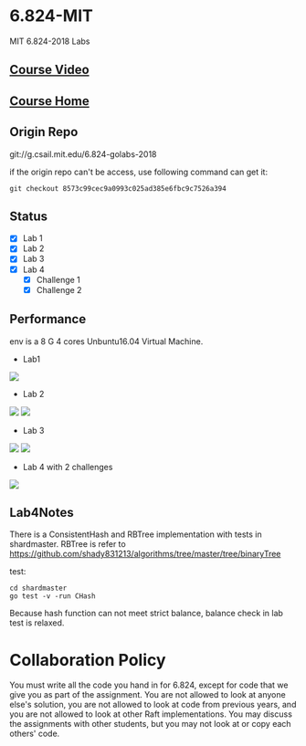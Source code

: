 # 6.824-MIT
MIT 6.824-2018 Labs

## [Course Video](https://www.bilibili.com/video/av38073607/?p=2)

## [Course Home](https://pdos.csail.mit.edu/6.824/index.html)

## Origin Repo
git://g.csail.mit.edu/6.824-golabs-2018

if the origin repo can't be access, use following command can get it:
```
git checkout 8573c99cec9a0993c025ad385e6fbc9c7526a394
```

## Status
- [x] Lab 1
- [x] Lab 2
- [x] Lab 3
- [x] Lab 4
  - [x] Challenge 1
  - [x] Challenge 2

## Performance
 env is a 8 G 4 cores Unbuntu16.04 Virtual Machine.
 - Lab1
 
 ![](https://github.com/shady831213/6.824-MIT-shady/blob/master/resources/Lab1.PNG)
 - Lab 2
  
 ![](https://github.com/shady831213/6.824-MIT-shady/blob/master/resources/Lab21.PNG)
 ![](https://github.com/shady831213/6.824-MIT-shady/blob/master/resources/Lab22.PNG)
 - Lab 3
   
 ![](https://github.com/shady831213/6.824-MIT-shady/blob/master/resources/Lab31.PNG)
 ![](https://github.com/shady831213/6.824-MIT-shady/blob/master/resources/Lab32.PNG)
 - Lab 4 with 2 challenges
     
 ![](https://github.com/shady831213/6.824-MIT-shady/blob/master/resources/Lab4.PNG)
  
## Lab4Notes
There is a ConsistentHash and RBTree implementation with tests in shardmaster. RBTree is refer to https://github.com/shady831213/algorithms/tree/master/tree/binaryTree

test:
```
cd shardmaster
go test -v -run CHash
```
Because hash function can not meet strict balance, balance check in lab test is relaxed.


# Collaboration Policy
You must write all the code you hand in for 6.824, except for code that we give you as part of the assignment. You are not allowed to look at anyone else's solution, you are not allowed to look at code from previous years, and you are not allowed to look at other Raft implementations. You may discuss the assignments with other students, but you may not look at or copy each others' code.
